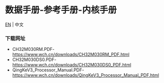 # 数据手册-参考手册-内核手册

[EN](README.md) | 中文

### 下载网址

- CH32M030RM.PDF-https://www.wch.cn/downloads/CH32M030RM_PDF.html
- CH32M030DS0.PDF-https://www.wch.cn/downloads/CH32M030DS0_PDF.html
- QingKeV3_Processor_Manual.PDF-https://www.wch.cn/downloads/QingKeV3_Processor_Manual_PDF.html

